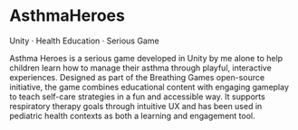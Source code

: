 # AsthmaHeroes

Unity · Health Education · Serious Game

Asthma Heroes is a serious game developed in Unity by me alone to help children learn how to manage their asthma through playful, interactive experiences. 
Designed as part of the Breathing Games open-source initiative, the game combines educational content with engaging gameplay to teach self-care strategies in a fun and accessible way. 
It supports respiratory therapy goals through intuitive UX and has been used in pediatric health contexts as both a learning and engagement tool.

